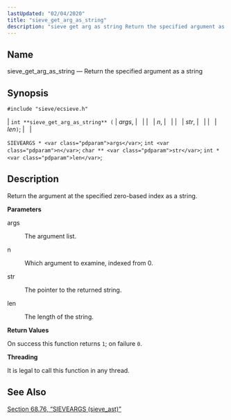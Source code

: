```yaml
---
lastUpdated: "02/04/2020"
title: "sieve_get_arg_as_string"
description: "sieve get arg as string Return the specified argument as a string int sieve get arg as string args n str len SIEVEARGS args int n char str int len Return the argument at the specified zero based index as a string args The argument list n Which argument to..."
---
```


<a name="apis.sieve_get_arg_as_string"></a> 
## Name

sieve_get_arg_as_string — Return the specified argument as a string

## Synopsis

`#include "sieve/ecsieve.h"`

| `int **sieve_get_arg_as_string** (` | <var class="pdparam">args</var>, |   |
|   | <var class="pdparam">n</var>, |   |
|   | <var class="pdparam">str</var>, |   |
|   | <var class="pdparam">len</var>`)`; |   |

`SIEVEARGS * <var class="pdparam">args</var>`;
`int <var class="pdparam">n</var>`;
`char ** <var class="pdparam">str</var>`;
`int * <var class="pdparam">len</var>`;<a name="idp60033536"></a> 
## Description

Return the argument at the specified zero-based index as a string.

**<a name="idp60034784"></a> Parameters**

<dl class="variablelist">

<dt>args</dt>

<dd>

The argument list.

</dd>

<dt>n</dt>

<dd>

Which argument to examine, indexed from 0.

</dd>

<dt>str</dt>

<dd>

The pointer to the returned string.

</dd>

<dt>len</dt>

<dd>

The length of the string.

</dd>

</dl>

**<a name="idp60043024"></a> Return Values**

On success this function returns `1`; on failure `0`.

**<a name="idp60044848"></a> Threading**

It is legal to call this function in any thread.

<a name="idp60046272"></a> 
## See Also

[Section 68.76, “SIEVEARGS (sieve_ast)”](structs.sieve_ast "68.76. SIEVEARGS (sieve_ast)")